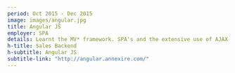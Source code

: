```yaml
---
period: Oct 2015 - Dec 2015
image: images/angular.jpg
title: Angular JS
employer: SPA
details: Learnt the MV* framework. SPA's and the extensive use of AJAX processing and optimizing the web was very much ignored till now. Angular JS works like a charm and am definitely seeing a great future ahead in it.
h-title: Sales Backend
h-subtitle: Angular JS
subtitle-link: "http://angular.annexire.com/"
---
```

